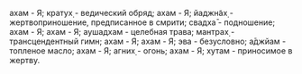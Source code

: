 ахам - Я; кратух̣ - ведический обряд; ахам - Я; йаджн̃ах̣ - жертвоприношение, предписанное в смрити; свадха̄ - подношение; ахам - Я; ахам - Я; аушадхам - целебная трава; мантрах̣ - трансцендентный гимн; ахам - Я; ахам - Я; эва - безусловно; а̄джйам - топленое масло; ахам - Я; агних̣ - огонь; ахам - Я; хутам - приносимое в жертву.